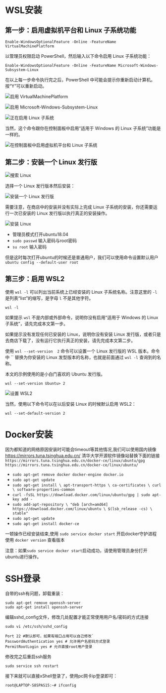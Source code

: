 # WSL安装

## 第一步：启用虚拟机平台和 Linux 子系统功能

```
Enable-WindowsOptionalFeature -Online -FeatureName VirtualMachinePlatform
```

以管理员权限启动 PowerShell，然后输入以下命令启用 Linux 子系统功能：

```
Enable-WindowsOptionalFeature -Online -FeatureName Microsoft-Windows-Subsystem-Linux
```

在以上每一步命令执行完之后，PowerShell 中可能会提示你重新启动计算机。按“Y”可以重新启动。

![启用 VirtualMachinePlatform](https://walterlv.com/static/posts/2019-07-05-08-22-01.png)

![启用 Microsoft-Windows-Subsystem-Linux](https://walterlv.com/static/posts/2019-07-05-08-25-26.png)

![正在启用 Linux 子系统](https://walterlv.com/static/posts/2019-07-05-08-26-11.png)

当然，这个命令跟你在控制面板中启用“适用于 Windows 的 Linux 子系统”功能是一样的。

![在控制面板中启用虚拟机平台和 Linux 子系统](https://walterlv.com/static/posts/2019-07-05-08-53-22.png)

## 第二步：安装一个 Linux 发行版



![搜索 Linux](https://walterlv.com/static/posts/2019-07-05-08-30-08.png)

选择一个 Linux 发行版本然后安装：

![安装一个 Linux 发行版](https://walterlv.com/static/posts/2019-07-05-08-31-34.png)

需要注意，在商店中的安装并没有实际上完成 Linux 子系统的安装，你还需要运行一次已安装的 Linux 发行版以执行真正的安装操作。

![安装 Linux](https://walterlv.com/static/posts/2019-07-05-09-26-03.png)



- 管理员模式打开ubuntu18.04
- `sudo passwd` 输入密码与root密码
- `su root` 输入密码

但是这时每次打开ubuntu的时候还是普通用户，我们可以使用命令设置默认用户
`ubuntu config --default-user root`



## 第三步：启用 WSL2



使用 `wsl -l` 可以列出当前系统上已经安装的 Linux 子系统名称。注意这里的 `-l` 是列表“list”的缩写，是字母 `l` 不是其他字符。

```
wsl -l
```

如果提示 `wsl` 不是内部或外部命令，说明你没有启用“适用于 Windows 的 Linux 子系统”，请先完成本文第一步。

如果提示没有发现任何已安装的 Linux，说明你没有安装 Linux 发行版，或者只是去商店下载了，没有运行它执行真正的安装，请先完成本文第二步。

使用 `wsl --set-version  2` 命令可以设置一个 Linux 发行版的 WSL 版本。命令中 `` 替换为你安装的 Linux 发型版本的名称，也就是前面通过 `wsl -l` 查询到的名称。

本文的示例使用的是小白门喜欢的 Ubuntu 发行版。

```
wsl --set-version Ubuntu> 2
```

![设置 WSL2](https://walterlv.com/static/posts/2019-07-05-10-12-35.png)

当然，使用以下命令可以在以后安装 Linux 的时候默认启用 WSL2：

```
wsl --set-default-version 2
```

# Docker安装

因为都知道的网络原因安装时可能会timeout等其他情况,我们可以使用国内镜像 https://mirrors.tuna.tsinghua.edu.cn/ 清华大学开源软件镜像站替换下面的链接
`https://mirrors.tuna.tsinghua.edu.cn/docker-ce/linux/ubuntu/gpg`
`https://mirrors.tuna.tsinghua.edu.cn/docker-ce/linux/ubuntu/`

- `sudo apt-get remove docker docker-engine docker.io`
- `sudo apt-get update`
- `sudo apt-get install \ apt-transport-https \ ca-certificates \ curl \ software-properties-common`
- `curl -fsSL https://download.docker.com/linux/ubuntu/gpg | sudo apt-key add -`
- `sudo add-apt-repository \ "deb [arch=amd64] https://download.docker.com/linux/ubuntu \ $(lsb_release -cs) \ stable"`
- `sudo apt-get update`
- `sudo apt-get install docker-ce`

一顿操作已经安装结束,使用 `sudo service docker start` 开启docker守护进程
使用 `docker version` 查看版本

注意：如果`sudo service docker start`启动成功，请使用管理员身份打开ubuntu进行操作。

# SSH登录

自带的ssh有问题，卸载重装：

```shell
sudo apt-get remove openssh-server
sudo apt-get install openssh-server
```

编辑sshd_config文件，修改几处配置才能正常使用用户名/密码的方式连接

```shell
sudo vi /etc/ssh/sshd_config

Port 22 #默认即可，如果有端口占用可以自己修改`
PasswordAuthentication yes # 允许用户名密码方式登录
PermitRootLogin yes # 允许直接root用户登录
```

修改完之后重启ssh服务

```undefined
sudo service ssh restart
```

接下来就可以直接xShell登录了，使用pc网卡ip登录即可：

```shell
root@LAPTOP-S8SPAS15:~# ifconfig
```

